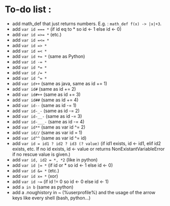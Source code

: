 # To-do list :
* add math_def that just returns numbers. E.g. : `math_def f(x) -> |x|+3`.
* add `var id === *` (if id eq to * so id <- 1 else id <- 0)
* add `var id =>= *` (etc.)
* add `var id =<= *`
* add `var id => *`
* add `var id =< *`
* add `var id += *` (same as Python)
* add `var id -= *`
* add `var id *= *`
* add `var id /= *`
* add `var id ^= *`
* add `var id++` (same as java, same as id += 1)
* add `var id#`  (same as id += 2)
* add `var id#++` (same as id += 3)
* add `var id##` (same as id += 4)
* add `var id--` (same as id -= 1)
* add `var id-_-` (same as id -= 2)
* add `var id-__-` (same as id -= 3)
* add `var id-___-` (same as id -= 4)
* add `var id**` (same as var id ^= 2)
* add `var id//` (same as var id = 1)
* add `var id^^` (same as var id ^= id)
* add `var id = id1 ? id2 ? id3 (? value)`
  (if id1 exists, id <- id1, elif id2 exists, etc. If no id exists, id <- value or returns NonExistantVariableError if no rescue value is given.)
* add `var id, id2 = *, *2` (like in python)
* add `var id |= *` (if id or * so id <- 1 else id <- 0)
* add `var id &= *` (etc.)
* add `var id x= *` (xor)
* add `var id ~=` (if id != 0 so id <- 0 else id <- 1)
* add `a in b` (same as python)
* add a .noughistory in ~ (%userprofile%) and the usage of the arrow keys like every shell (bash, python...)
